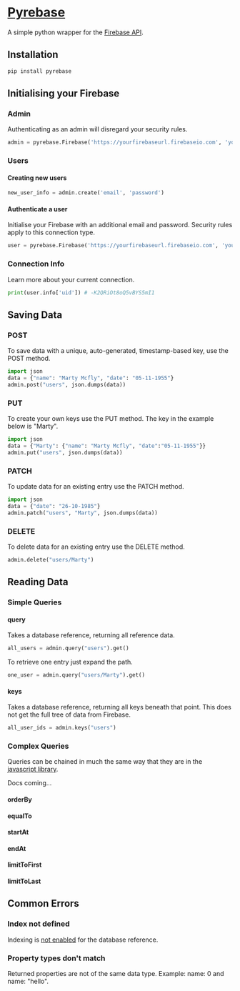 # [Pyrebase](https://pypi.python.org/pypi/Pyrebase)

A simple python wrapper for the [Firebase API](https://www.firebase.com/docs/rest/guide/).

## Installation

```python
pip install pyrebase
```


## Initialising your Firebase

### Admin

Authenticating as an admin will disregard your security rules.

```python
admin = pyrebase.Firebase('https://yourfirebaseurl.firebaseio.com', 'yourfirebasesecret')
```

### Users

#### Creating new users

```python
new_user_info = admin.create('email', 'password')
```

#### Authenticate a user

Initialise your Firebase with an additional email and password. Security rules apply to this connection type.

```python
user = pyrebase.Firebase('https://yourfirebaseurl.firebaseio.com', 'yourfirebasesecret', 'email', 'password')
```

### Connection Info

Learn more about your current connection.

```python
print(user.info['uid']) # -K2QRiOt8oQ5vBYS5mI1
```


## Saving Data

### POST

To save data with a unique, auto-generated, timestamp-based key, use the POST method.

```python
import json
data = {"name": "Marty Mcfly", "date": "05-11-1955"}
admin.post("users", json.dumps(data))
```

### PUT

To create your own keys use the PUT method. The key in the example below is "Marty".

```python
import json
data = {"Marty": {"name": "Marty Mcfly", "date":"05-11-1955"}}
admin.put("users", json.dumps(data))
```

### PATCH

To update data for an existing entry use the PATCH method.

```python
import json
data = {"date": "26-10-1985"}
admin.patch("users", "Marty", json.dumps(data))
```

### DELETE

To delete data for an existing entry use the DELETE method.

```python
admin.delete("users/Marty")
```


## Reading Data

### Simple Queries

#### query

Takes a database reference, returning all reference data.

```python
all_users = admin.query("users").get()
```

To retrieve one entry just expand the path.

```python
one_user = admin.query("users/Marty").get()
```

#### keys

Takes a database reference, returning all keys beneath that point. This does not get the full tree of data from Firebase.

```python
all_user_ids = admin.keys("users")
```


### Complex Queries

Queries can be chained in much the same way that they are in the [javascript library](https://www.firebase.com/docs/web/guide/retrieving-data.html#section-complex-queries).

Docs coming...

#### orderBy

#### equalTo

#### startAt

#### endAt

#### limitToFirst

#### limitToLast

## Common Errors

### Index not defined

Indexing is [not enabled](https://www.firebase.com/docs/security/guide/indexing-data.html) for the database reference.

### Property types don't match

Returned properties are not of the same data type.
Example: name: 0 and name: "hello".